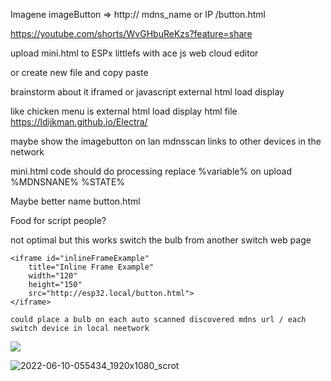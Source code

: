 Imagene imageButton => http:// mdns_name or IP /button.html

https://youtube.com/shorts/WvGHbuReKzs?feature=share

upload mini.html to ESPx littlefs with ace js web cloud editor

or create new file and copy paste

brainstorm about it iframed or javascript external html load display

like chicken menu is external html load display html file https://ldijkman.github.io/Electra/

maybe show the imagebutton on lan mdnsscan links to other devices in the network

mini.html code should do processing replace %variable% on upload %MDNSNANE% %STATE%

Maybe better name button.html

Food for script people?

not optimal but this works switch the bulb from another switch web page
```
<iframe id="inlineFrameExample"
    title="Inline Frame Example"
    width="120"
    height="150"
    src="http://esp32.local/button.html">
</iframe>

could place a bulb on each auto scanned discovered mdns url / each switch device in local neetwork

```

<img src="https://github.com/ldijkman/randomnerd_esp32_wifi_manager/blob/main/LAB_Experiments/ezgif-5-3d39d5ded4.gif">



![2022-06-10-055434_1920x1080_scrot](https://user-images.githubusercontent.com/45427770/172987181-66d4457b-6e56-4e80-920a-842d08b8682b.png)
